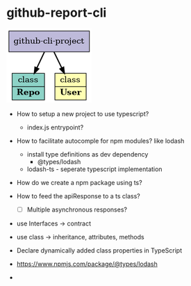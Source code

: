 # github-report-cli

![project structure](./abstraction.png)


* How to setup a new project to use typescript?
  * index.js entrypoint?
* How to facilitate autocomple for npm modules? like lodash
  * install type definitions as dev dependency
    * @types/lodash
  * lodash-ts - seperate typescript implementation
* How do we create a npm package using ts?
* How to feed the apiResponse to a ts class?
  * [ ] Multiple asynchronous responses?
* use Interfaces -> contract
* use class -> inheritance, attributes, methods
* Declare dynamically added class properties in TypeScript


* https://www.npmjs.com/package/@types/lodash
*